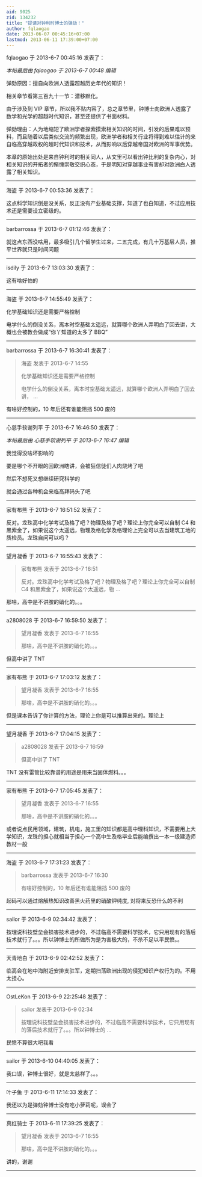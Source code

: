 ```yaml
---
aid: 9025
zid: 134232
title: "提请对钟利时博士的弹劾！"
author: fqlaogao
date: 2013-06-07 00:45:16+07:00
lastmod: 2013-06-11 17:39:00+07:00
---
```


fqlaogao 于 2013-6-7 00:45:16 发表了：

_本帖最后由 fqlaogao 于 2013-6-7 00:48 编辑_

弹劾原因：擅自向欧洲人透露超越历史年代的知识！

相关章节看第三百九十一节：潜移默化。

由于涉及到 VIP 章节，所以我不贴内容了，总之章节里，钟博士向欧洲人透露了数学和光学的超越时代知识，甚至还提供了书面材料。

弹劾理由：人为地缩短了欧洲学者探索摸索相关知识的时间，引发的后果难以预料，而且随着以后类似交流的频繁出现，欧洲学者和相关行业将得到难以估计的来自临高穿越政权的超时代知识和技术，从而影响以后穿越帝国对欧洲的军事优势。

本章的原始出处是来自钟利时的相关同人，从文里可以看出钟比利的复杂内心，对相关知识的开拓者的惭愧崇敬交织心态，于是明知对穿越事业有害却对欧洲白人透露了相关知识。

---

海盗 于 2013-6-7 00:53:36 发表了：

这点科学知识倒是没关系，反正没有产业基础支撑，知道了也白知道，不过应用技术还是需要设立密级的。

---

barbarrossa 于 2013-6-7 01:12:46 发表了：

就这点东西没啥用，最多吸引几个留学生过来，二五完成，有几十万基层人员，推平世界就只是时间问题

---

isdily 于 2013-6-7 13:03:30 发表了：

这有啥好怕的

---

海盗 于 2013-6-7 14:55:49 发表了：

化学基础知识还是需要严格控制

电学什么的倒没关系，离本时空基础太遥远，就算哪个欧洲人弄明白了回去讲，大概也会被教会做成“你丫知道的太多了 BBQ”

---

barbarrossa 于 2013-6-7 16:30:41 发表了：

> 海盗 发表于 2013-6-7 14:55
>
> 化学基础知识还是需要严格控制
>
> 电学什么的倒没关系，离本时空基础太遥远，就算哪个欧洲人弄明白了回去讲， ...

有啥好控制的，10 年后还有谁能阻挡 500 废的

---

心慈手软谢列平 于 2013-6-7 16:46:50 发表了：

_本帖最后由 心慈手软谢列平 于 2013-6-7 16:47 编辑_

我觉得没啥坏影响的

要是哪个不开眼的回欧洲瞎讲，会被狂信徒们人肉烧烤了吧

然后不想死又想继续研究科学的

就会通过各种机会来临高拜码头了吧

---

家有布熊 于 2013-6-7 16:51:52 发表了：

反对。龙珠高中化学考试及格了吧？物理及格了吧？理论上你完全可以自制 C4 和黑索金了，如果说这个太遥远，物理及格化学及格理论上完全可以去当建筑工地的质检员。龙珠自问可以吗？

---

望月凝香 于 2013-6-7 16:55:43 发表了：

> 家有布熊 发表于 2013-6-7 16:51
>
> 反对。龙珠高中化学考试及格了吧？物理及格了吧？理论上你完全可以自制 C4 和黑索金了，如果说这个太遥远，物 ...

那啥，高中是不讲胺的硝化的。。。

---

a2808028 于 2013-6-7 16:59:50 发表了：

> 望月凝香 发表于 2013-6-7 16:55
>
> 那啥，高中是不讲胺的硝化的。。。

但高中讲了 TNT

---

家有布熊 于 2013-6-7 17:03:12 发表了：

> 望月凝香 发表于 2013-6-7 16:55
>
> 那啥，高中是不讲胺的硝化的。。。

但是课本告诉了你计算的方法，理论上你是可以推算出来的。理论上

---

望月凝香 于 2013-6-7 17:04:15 发表了：

> a2808028 发表于 2013-6-7 16:59
>
> 但高中讲了 TNT

TNT 没有雷管比较靠谱的用途是用来当固体燃料。。。

---

家有布熊 于 2013-6-7 17:05:45 发表了：

> 望月凝香 发表于 2013-6-7 16:55
>
> 那啥，高中是不讲胺的硝化的。。。

或者说点民用领域，建筑，机电，施工里的知识都是高中理科知识，不需要用上大学知识，龙珠的担心就相当于担心一个高中生及格毕业后能编撰出一本一级建造师教材一般

---

海盗 于 2013-6-7 17:31:23 发表了：

> barbarrossa 发表于 2013-6-7 16:30
>
> 有啥好控制的，10 年后还有谁能阻挡 500 废的

起码可以通过熔解热知识改善黑火药里的硝酸钾纯度, 对将来反恐什么的不利

---

sailor 于 2013-6-9 02:34:42 发表了：

按理说科技壁垒会损害技术进步的，不过临高不需要科学技术，它只用现有的落后技术就行了。。。所以钟博士的所做所为是为害极大的，不杀不足以平民愤。。

---

天青地白 于 2013-6-9 02:42:52 发表了：

临高会在地中海附近安排支驻军，定期扫荡欧洲出现的侵犯知识产权行为的。不用太担心。

---

OstLeKon 于 2013-6-9 22:25:48 发表了：

> sailor 发表于 2013-6-9 02:34
>
> 按理说科技壁垒会损害技术进步的，不过临高不需要科学技术，它只用现有的落后技术就行了。。。所以钟博士的 ...

民愤不算很大吧我看

---

sailor 于 2013-6-10 04:40:05 发表了：

我口误，钟博士很好，就是太慈祥了。。。

---

叶子鱼 于 2013-6-11 17:14:33 发表了：

我还以为是弹劾钟博士没有吃小萝莉呢，误会了

---

真红骑士 于 2013-6-11 17:39:25 发表了：

> 望月凝香 发表于 2013-6-7 16:55
>
> 那啥，高中是不讲胺的硝化的。。。

讲的，谢谢

---

